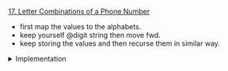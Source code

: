 [17. Letter Combinations of a Phone Number](https://leetcode.com/problems/letter-combinations-of-a-phone-number/)

- first map the values to the alphabets.
- keep yourself @digit string then move fwd. 
- keep storing the values and then recurse them in similar way.

<details> 
<summary> Implementation </summary> 

```cpp
class Solution {
    public:
    string s;
    vector<string> ans;
    map<char, string> mp;

    void fun(string digits) {
        if (digits.empty()) {
            if (!s.empty())
                ans.push_back(s);
            return;
        }

        for (const char& ch: mp[digits.front()]) {
            s.push_back(ch);
            fun(digits.substr(1));
            s.pop_back();
        }
    }

    vector<string> letterCombinations(string digits) {
        mp['2'] = "abc";
        mp['3'] = "def";
        mp['4'] = "ghi";
        mp['5'] = "jkl";
        mp['6'] = "mno";
        mp['7'] = "pqrs";
        mp['8'] = "tuv";
        mp['9'] = "wxyz";

        fun(digits);

        return ans;
    }
};
```
</details> 
